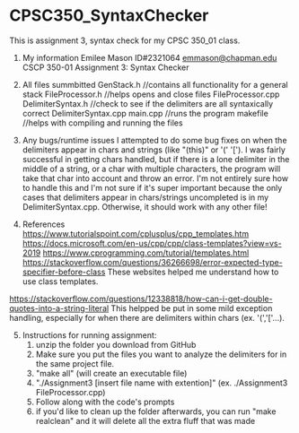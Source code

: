 # CPSC350_SyntaxChecker
This is assignment 3, syntax check for my CPSC 350_01 class. 

1. My information
Emilee Mason
ID#2321064
emmason@chapman.edu
CSCP 350-01
Assignment 3: Syntax Checker


2. All files summbitted
GenStack.h		//contains all functionality for a general stack
FileProcessor.h		//helps opens and close files
FileProcessor.cpp
DelimiterSyntax.h	//check to see if the delimiters are all syntaxically correct 
DelimiterSyntax.cpp
main.cpp		//runs the program 
makefile 		//helps with compiling and running the files 


3. Any bugs/runtime issues
I attempted to do some bug fixes on when the delimiters appear in chars and strings 
(like "(this)" or '(' '['). I was fairly successful in getting chars handled, but
if there is a lone delimiter in the middle of a string, or a char with multiple characters,
the program will take that char into account and throw an error. I'm not entirely sure
how to handle this and I'm not sure if it's super important because the only cases that 
delimiters appear in chars/strings uncompleted is in my DelimiterSyntax.cpp. Otherwise, 
it should work with any other file!


4. References
https://www.tutorialspoint.com/cplusplus/cpp_templates.htm
https://docs.microsoft.com/en-us/cpp/cpp/class-templates?view=vs-2019
https://www.cprogramming.com/tutorial/templates.html
https://stackoverflow.com/questions/36266698/error-expected-type-specifier-before-class
These websites helped me understand how to use class templates.

https://stackoverflow.com/questions/12338818/how-can-i-get-double-quotes-into-a-string-literal
This helpped be put in some mild exception handling, especially for when there are 
delimiters within chars (ex. '(','['...).


5. Instructions for running assignment:
	1) unzip the folder you download from GitHub
	2) Make sure you put the files you want to analyze the delimiters for in the same project file.
	3) "make all" (will create an executable file)
	4) "./Assignment3 [insert file name with extention]" (ex. ./Assignment3 FileProcessor.cpp)
	5) Follow along with the code's prompts
	6) if you'd like to clean up the folder afterwards, you can run
	   "make realclean" and it will delete all the extra fluff that was made

